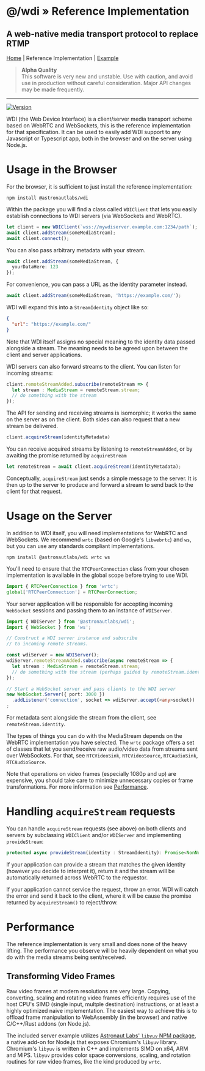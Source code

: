 # @/wdi » Reference Implementation
## A web-native media transport protocol to replace RTMP

[Home](https://github.com/astronautlabs/wdi) | Reference Implementation | [Example](https://github.com/astronautlabs/wdi/blob/master/examples/README.md)

> **Alpha Quality**  
> This software is very new and unstable. Use with caution, and avoid use in 
> production without careful consideration. Major API changes may be made 
> frequently.

---

[![Version](https://img.shields.io/npm/v/@astronautlabs/wdi.svg)](https://www.npmjs.com/package/@astronautlabs/wdi)

WDI (the Web Device Interface) is a client/server media transport scheme 
based on WebRTC and WebSockets, this is the reference implementation for that 
specification. It can be used to easily add WDI support to any Javascript 
or Typescript app, both in the browser and on the server using Node.js.

# Usage in the Browser

For the browser, it is sufficient to just install the reference implementation:

```
npm install @astronautlabs/wdi
```

Within the package you will find a class called `WDIClient` that lets you easily
establish connections to WDI servers (via WebSockets and WebRTC).

```typescript
let client = new WDIClient(`wss://mywdiserver.example.com:1234/path`);
await client.addStream(someMediaStream);
await client.connect();
```

You can also pass arbitrary metadata with your stream.

```typescript
await client.addStream(someMediaStream, {
  yourDataHere: 123
});
```

For convenience, you can pass a URL as the identity parameter 
instead. 

```typescript
await client.addStream(someMediaStream, 'https://example.com/');
```

WDI will expand this into a `StreamIdentity` object like so:

```json
{
  "url": "https://example.com/"
}
```

Note that WDI itself assigns no special meaning to the identity data passed 
alongside a stream. The meaning needs to be agreed upon between the client and 
server applications.

WDI servers can also forward streams to the client. You can listen for incoming 
streams:

```typescript
client.remoteStreamAdded.subscribe(remoteStream => {
  let stream : MediaStream = remoteStream.stream;
  // do something with the stream
});
```

The API for sending and receiving streams is isomorphic; it works the same on the 
server as on the client. Both sides can also request that a new stream be delivered.

```typescript
client.acquireStream(identityMetadata)
```

You can receive acquired streams by listening to `remoteStreamAdded`, or by awaiting
the promise returned by `acquireStream`

```typescript
let remoteStream = await client.acquireStream(identityMetadata);
```

Conceptually, `acquireStream` just sends a simple message to the server. It is 
then up to the server to produce and forward a stream to send back to the client 
for that request. 

# Usage on the Server

In addition to WDI itself, you will need implementations for WebRTC and 
WebSockets. We recommend `wrtc` (based on Google's `libwebrtc`) and 
`ws`, but you can use any standards compliant implementations.

```
npm install @astronautlabs/wdi wrtc ws
```

You'll need to ensure that the `RTCPeerConnection` class from your chosen
implementation is available in the global scope before trying to use WDI.

```typescript
import { RTCPeerConnection } from 'wrtc';
global['RTCPeerConnection'] = RTCPeerConnection;
```

Your server application will be responsible for accepting incoming `WebSocket` 
sessions and passing them to an instance of `WDIServer`. 

```typescript
import { WDIServer } from '@astronautlabs/wdi';
import { WebSocket } from 'ws';

// Construct a WDI server instance and subscribe 
// to incoming remote streams. 

const wdiServer = new WDIServer();
wdiServer.remoteStreamAdded.subscribe(async remoteStream => {
  let stream : MediaStream = remoteStream.stream;
  // do something with the stream (perhaps guided by remoteStream.identity)
});

// Start a WebSocket server and pass clients to the WDI server
new WebSocket.Server({ port: 3000 })
  .addListener('connection', socket => wdiServer.accept(<any>socket))
;

```
For metadata sent alongside the stream from the client,
see `remoteStream.identity`. 

The types of things you can do with the MediaStream depends on the WebRTC 
implementation you have selected. The `wrtc` package offers a set of classes
that let you send/receive raw audio/video data from streams sent over WebSockets.
For that, see `RTCVideoSink`, `RTCVideoSource`, `RTCAudioSink`, `RTCAudioSource`.

Note that operations on video frames (especially 1080p and up) are expensive, you
should take care to minimize unnecessary copies or frame transformations. For 
more information see [Performance](#Performance).

# Handling `acquireStream` requests

You can handle `acquireStream` requests (see above) on both clients and servers 
by subclassing `WDIClient` and/or `WDIServer` and implementing `provideStream`:

```typescript
protected async provideStream(identity : StreamIdentity): Promise<NonNullable<MediaStream>>;
```

If your application can provide a stream that matches the given identity (however
you decide to interpret it), return it and the stream will be automatically returned
across WebRTC to the requestor. 

If your application cannot service the request, throw an error. WDI will catch 
the error and send it back to the client, where it will be cause the promise 
returned by `acquireStream()` to reject/throw.

# Performance

The reference implementation is very small and does none of the heavy lifting.
The performance you observe will be heavily dependent on what you do with the 
media streams being sent/received. 

## Transforming Video Frames

Raw video frames at modern resolutions are very large. Copying, converting, 
scaling and rotating video frames efficiently requires use of the host CPU's 
SIMD (single input, multple destination) instructions, or at least a highly 
optimized naive implementation. The easiest way to achieve this is to offload 
frame manipulation to WebAssembly (in the browser) and native C/C++/Rust addons 
(on Node.js).

The included server example utilizes 
[Astronaut Labs' `libyuv` NPM package](https://github.com/astronautlabs/libyuv-node), 
a native add-on for Node.js that exposes Chromium's `libyuv` library.
Chromium's `libyuv` is written in C++ and implements SIMD on x64, ARM and MIPS.
`libyuv` provides color space conversions, scaling, and rotation routines for 
raw video frames, like the kind produced by `wrtc`. 
